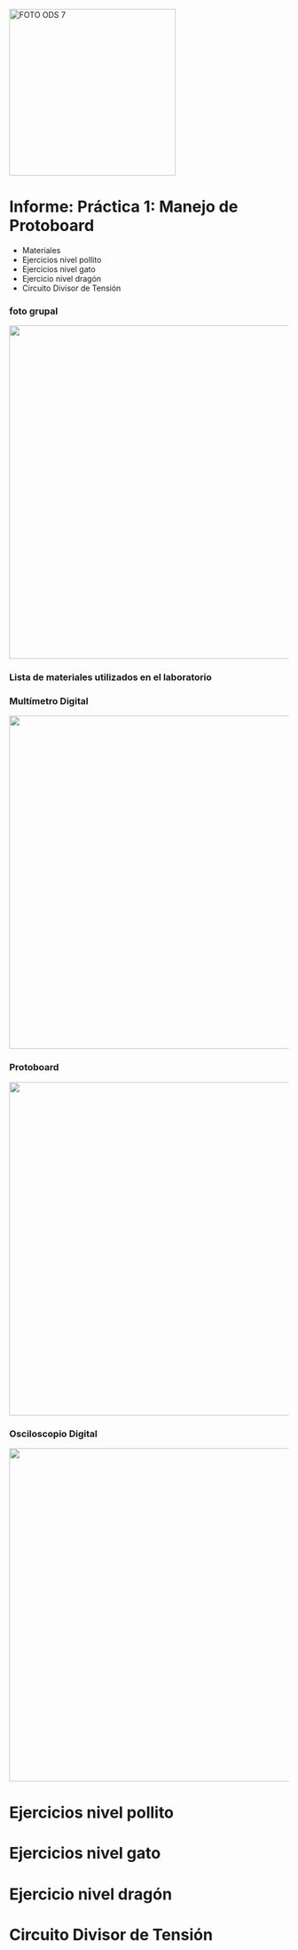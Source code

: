 <p align="left">
  <img src="https://encrypted-tbn0.gstatic.com/images?q=tbn:ANd9GcTEI20tmIrrk8sp9_ZQvo1LTBoY2j2L-kia2eLk-UBd8_e6mGZAo09hhWC-mLhtxw-Olg&usqp=CAU" alt="FOTO ODS 7" width="300px" />
</p>


# Informe: Práctica 1: Manejo de Protoboard
                
*  Materiales
*  Ejercicios nivel pollito
*  Ejercicios nivel gato
*  Ejercicio nivel dragón
*  Circuito Divisor de Tensión

### foto grupal
<p align="left">
  <img src="https://i.postimg.cc/C1n1CCLr/fto-grupal.jpg)](https://postimg.cc/Vr1mmCtX)"FOTO ODS 7" width="600px" />
</p>


### Lista de materiales utilizados en el laboratorio


### Multímetro Digital
<p align="left">
  <img src="https://i.postimg.cc/SxcpJ702/Imagen-de-Whats-App-2024-01-22-a-las-17-01-17-ee55bc.jpg)](https://postimg.cc/hX4YYmtc)" width="600px" />
</p>


### Protoboard
<p align="left">
  <img src="https://i.postimg.cc/Y2PMvCPF/Imagen-de-Whats-App-2024-01-22-a-las-17-01-29-bbd872bc.jpg)](https://postimg.cc/PN1BcTTf)" width="600px" />
</p>


### Osciloscopio Digital 
<p align="left">
  <img src="https://i.postimg.cc/Bb1qDJpr/osciloscopio-digital.jpg)](https://postimg.cc/BP49f9dp)"FOTO ODS 7" width="600px" />
</p>



# Ejercicios nivel pollito





# Ejercicios nivel gato




# Ejercicio nivel dragón



#  Circuito Divisor de Tensión
